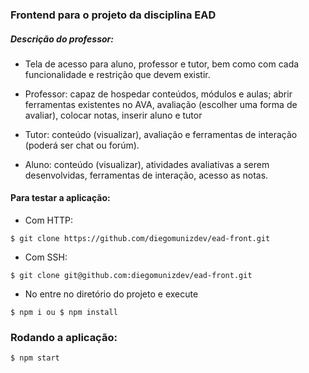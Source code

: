 ### Frontend para o projeto da disciplina EAD

##### Descrição do professor:
 - Tela de acesso para aluno, professor e tutor, bem como com cada funcionalidade e restrição que devem existir. 

 - Professor: capaz de hospedar conteúdos, módulos e aulas; abrir ferramentas existentes no AVA, avaliação (escolher uma forma de avaliar), colocar notas, inserir aluno e tutor

 - Tutor: conteúdo (visualizar), avaliação e ferramentas de interação (poderá ser chat ou forúm).

 - Aluno: conteúdo (visualizar), atividades avaliativas a serem desenvolvidas, ferramentas de interação, acesso as notas.
 
 #### Para testar a aplicação:
 
  - Com HTTP:
 ```
 $ git clone https://github.com/diegomunizdev/ead-front.git
 ``` 
 
  - Com SSH:
 ```
 $ git clone git@github.com:diegomunizdev/ead-front.git
 ```
 
 - No entre no diretório do projeto e execute
 
 ```
 $ npm i ou $ npm install
 ```
 
 ### Rodando a aplicação:
 
 `$ npm start`
